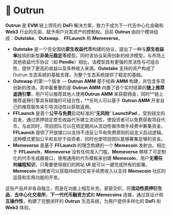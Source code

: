 # 💸 Outrun

**Outrun** 是 **EVM** 链上领先的 **DeFi** 解决方案，致力于成为下一代去中心化金融和 **Web3** 行业的先驱，赋予用户对其资产的控制权。目前 **Outrun** 由四个模块组成：**Outstake**、**Outswap**、 **FFLaunch** 和 **Memeverse**。

* **Outstake** 是一个完全围绕**原生收益代币**构建的协议，提出了一种与**原生收益率**挂钩的新型**非美元稳定币**模型。同时该协议采用创新的经济模型，与市场上其他收益代币协议（如 **Pendle**）相比，该模型具有更强的灵活性与可组合性，提供了更高的收益以及多种收入来源。**Outstake** 支持的资产构成了 Outrun 生态系统的基础支撑，为整个生态系统提供了稳定的基础。
* **Outswap** 的第一个版本 — **Outrun AMM** 基于经典 **AMM** 构建，并包含多项创新的改进。其中最重要的是 **Outrun AMM** 内置了首个实时结算的**链上推荐返佣引擎**，用户可以推荐其他人使用**Outrun AMM** 来获取佣金，同时**链上推荐返佣引擎具有超强的可组合性，**任何人可以基于 **Outrun AMM** 开发自己的推荐服务来引导流动性以获取返佣。
* **FFLaunch** 是首个**公平与免费**启动标准的“**无风险**” **LaunchPad** 。受到铭文的启发，通过质押锁定原生收益代币建立流动性，使投资者可以免费获取项目代币。与此同时，项目团队可以在锁定期间从流动性做市商手续费中筹集资金。**FFLaunch** 提供了开放接口以支持不违反公平和免费原则的自定义启动逻辑。这种模式更加公平和友好于投资者，同时也使项目团队能够筹集足够的资金。
* **Memeverse** 是基于 **FFLaunch** 的理念构建的一个 **Memecoin** 发射台。相比于 **FFLaunch**，**Memeverse** 没有任何准入门槛，**Memeverse** 移除了可定制化的代币生成器接口，使用通用的代币模板来创建 **Memecoin**，用户**无需任何编程知识**，只需要使用我们的网站 **UI** 就可以一键完成所有的部署。**Memecoin** 创建者可以获取持续的交易手续费收入以支持 **Memecoin** 社区的运营和实用功能的开发。

这些产品并非各自独立，而是在功能上相互补充，紧密交织，将**流动性质押衍生品**，**去中心化交易所**，**下一代代币融资方式**和 **Memecoins** 连接，通过其设计和**互操作性**，构建了完整闭环的 **Outrun** 生态系统，为用户提供多样化的 **DeFi** 和 **Web3** 体验。
